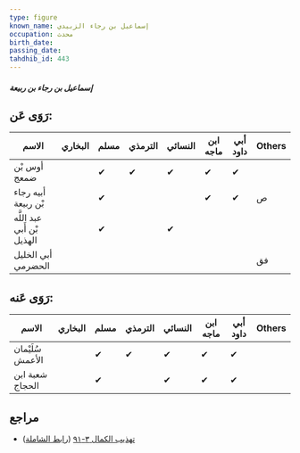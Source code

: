 ```yaml
---
type: figure
known_name: إسماعيل بن رجاء الزبيدي
occupation: محدث
birth_date:
passing_date:
tahdhib_id: 443
---
```

##### إسماعيل بن رجاء بن ربيعة

## رَوَى عَن:
| الاسم                      | البخاري | مسلم | الترمذي | النسائي | ابن ماجه | أبي داود | Others |
| -------------------------- | ------- | ---- | ------- | ------- | -------- | -------- | ------ |
| أوس بْن ضمعج               |         | ✔    | ✔       | ✔       | ✔        | ✔        |        |
| أبيه رجاء بْن ربيعة        |         | ✔    |         |         | ✔        | ✔        | ص      |
| عبد اللَّه بْن أَبي الهذيل |         | ✔    |         | ✔       |          |          |        |
| أبي الخليل الحضرمي         |         |      |         |         |          |          | فق     |
## رَوَى عَنه:
| الاسم            | البخاري | مسلم | الترمذي | النسائي | ابن ماجه | أبي داود | Others |
| ---------------- | ------- | ---- | ------- | ------- | -------- | -------- | ------ |
| سُلَيْمان الأعمش |         | ✔    | ✔       | ✔       | ✔        | ✔        |        |
| شعبة ابن الحجاج  |         | ✔    |         | ✔       | ✔        | ✔        |        |
## مراجع
- [تهذيب الكمال ٣-٩١](obsidian://open?vault=Tahdhib-al-Kamal&file=Figures/٤٤٣-إسماعيل%20بن%20رجاء%20بن%20ربيعة) ([رابط الشاملة](https://shamela.ws/book/3722/1105))